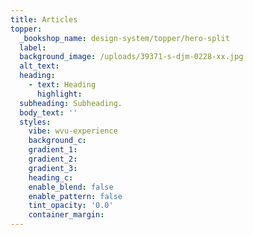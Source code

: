 ```yaml
---
title: Articles
topper:
  _bookshop_name: design-system/topper/hero-split
  label:
  background_image: /uploads/39371-s-djm-0228-xx.jpg
  alt_text:
  heading:
    - text: Heading
      highlight:
  subheading: Subheading.
  body_text: ''
  styles:
    vibe: wvu-experience
    background_c:
    gradient_1:
    gradient_2:
    gradient_3:
    heading_c:
    enable_blend: false
    enable_pattern: false
    tint_opacity: '0.0'
    container_margin:
---
```

